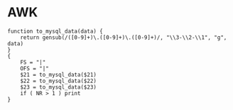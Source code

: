 AWK
====

    function to_mysql_data(data) {
        return gensub(/([0-9]+)\.([0-9]+)\.([0-9]+)/, "\\3-\\2-\\1", "g", data)
    }
    {
        FS = "|"
        OFS = "|"
        $21 = to_mysql_data($21)
        $22 = to_mysql_data($22)
        $23 = to_mysql_data($23)
        if ( NR > 1 ) print
    }
